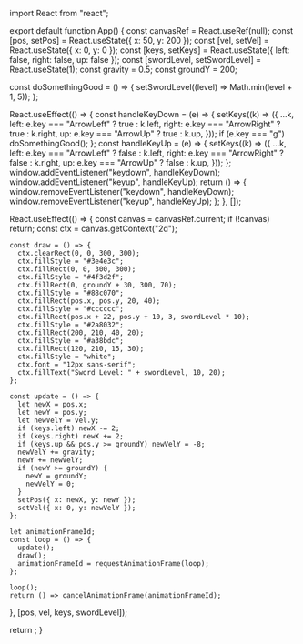 import React from "react";

export default function App() {
  const canvasRef = React.useRef(null);
  const [pos, setPos] = React.useState({ x: 50, y: 200 });
  const [vel, setVel] = React.useState({ x: 0, y: 0 });
  const [keys, setKeys] = React.useState({ left: false, right: false, up: false });
  const [swordLevel, setSwordLevel] = React.useState(1);
  const gravity = 0.5;
  const groundY = 200;

  const doSomethingGood = () => {
    setSwordLevel((level) => Math.min(level + 1, 5));
  };

  React.useEffect(() => {
    const handleKeyDown = (e) => {
      setKeys((k) => ({
        ...k,
        left: e.key === "ArrowLeft" ? true : k.left,
        right: e.key === "ArrowRight" ? true : k.right,
        up: e.key === "ArrowUp" ? true : k.up,
      }));
      if (e.key === "g") doSomethingGood();
    };
    const handleKeyUp = (e) => {
      setKeys((k) => ({
        ...k,
        left: e.key === "ArrowLeft" ? false : k.left,
        right: e.key === "ArrowRight" ? false : k.right,
        up: e.key === "ArrowUp" ? false : k.up,
      }));
    };
    window.addEventListener("keydown", handleKeyDown);
    window.addEventListener("keyup", handleKeyUp);
    return () => {
      window.removeEventListener("keydown", handleKeyDown);
      window.removeEventListener("keyup", handleKeyUp);
    };
  }, []);

  React.useEffect(() => {
    const canvas = canvasRef.current;
    if (!canvas) return;
    const ctx = canvas.getContext("2d");

    const draw = () => {
      ctx.clearRect(0, 0, 300, 300);
      ctx.fillStyle = "#3e4e3c";
      ctx.fillRect(0, 0, 300, 300);
      ctx.fillStyle = "#4f3d2f";
      ctx.fillRect(0, groundY + 30, 300, 70);
      ctx.fillStyle = "#88c070";
      ctx.fillRect(pos.x, pos.y, 20, 40);
      ctx.fillStyle = "#cccccc";
      ctx.fillRect(pos.x + 22, pos.y + 10, 3, swordLevel * 10);
      ctx.fillStyle = "#2a8032";
      ctx.fillRect(200, 210, 40, 20);
      ctx.fillStyle = "#a38bdc";
      ctx.fillRect(120, 210, 15, 30);
      ctx.fillStyle = "white";
      ctx.font = "12px sans-serif";
      ctx.fillText("Sword Level: " + swordLevel, 10, 20);
    };

    const update = () => {
      let newX = pos.x;
      let newY = pos.y;
      let newVelY = vel.y;
      if (keys.left) newX -= 2;
      if (keys.right) newX += 2;
      if (keys.up && pos.y >= groundY) newVelY = -8;
      newVelY += gravity;
      newY += newVelY;
      if (newY >= groundY) {
        newY = groundY;
        newVelY = 0;
      }
      setPos({ x: newX, y: newY });
      setVel({ x: 0, y: newVelY });
    };

    let animationFrameId;
    const loop = () => {
      update();
      draw();
      animationFrameId = requestAnimationFrame(loop);
    };

    loop();
    return () => cancelAnimationFrame(animationFrameId);
  }, [pos, vel, keys, swordLevel]);

  return <canvas ref={canvasRef} width={300} height={300} />;
}
